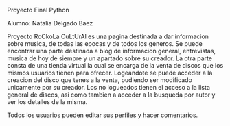 Proyecto Final Python

Alumno: Natalia Delgado Baez

Proyecto
RoCkoLa CuLtUrAl es una pagina destinada a dar informacion sobre musica, de todas las epocas y de todos los generos. Se puede encontrar una parte destinada a  blog de informacion general, entrevistas, musica de hoy de siempre y un apartado sobre su creador. 
La otra parte consta de una tienda virtual la cual se encarga de la venta de discos que los mismos usuarios tienen para ofrecer. Logeandote se puede acceder a la creacion del disco que tenes a la venta, pudiendo ser modificado unicamente por su creador. 
Los no logueados tienen el acceso a la lista general de discos, asi como tambien a acceder a la busqueda por autor y ver los detalles de la misma.  

Todos los usuarios pueden editar sus perfiles y hacer comentarios. 